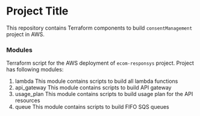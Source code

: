 # Project Title
This repository contains Terraform components to build `consentManagement` project in AWS.


### Modules
Terraform script for the AWS deployment of `ecom-responsys` project.
Project has following modules:

1. lambda
    This module contains scripts to build all lambda functions
2. api_gateway
    This module contains scripts to build API gateway
3. usage_plan
    This module contains scripts to build usage plan for the API resources
4. queue
   This module contains scripts to build FIFO SQS queues
